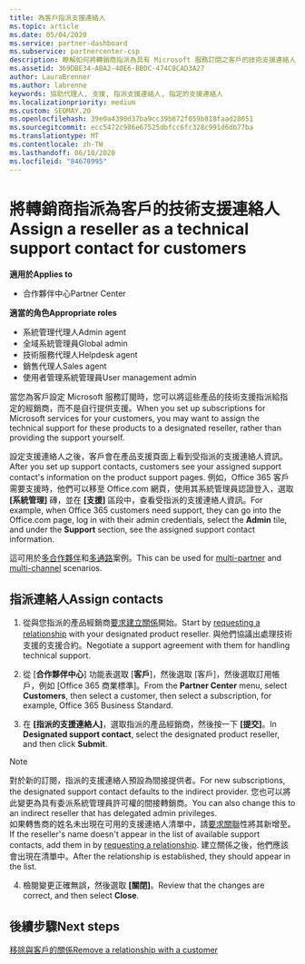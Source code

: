 ```yaml
---
title: 為客戶指派支援連絡人
ms.topic: article
ms.date: 05/04/2020
ms.service: partner-dashboard
ms.subservice: partnercenter-csp
description: 瞭解如何將轉銷商指派為具有 Microsoft 服務訂閱之客戶的技術支援連絡人。
ms.assetid: 369DBE34-ABA2-40E6-BBDC-474C0CAD3A27
author: LauraBrenner
ms.author: labrenne
keywords: 協助代理人, 支援, 指派支援連絡人, 指定的支援連絡人
ms.localizationpriority: medium
ms.custom: SEOMAY.20
ms.openlocfilehash: 39e0a4390d37ba9cc39b872f059b818faad28051
ms.sourcegitcommit: ecc5472c986e67525dbfcc6fc328c991d6db77ba
ms.translationtype: MT
ms.contentlocale: zh-TW
ms.lasthandoff: 06/10/2020
ms.locfileid: "84678995"
---
```

# <a name="assign-a-reseller-as-a-technical-support-contact-for-customers"></a><span data-ttu-id="8bdad-104">將轉銷商指派為客戶的技術支援連絡人</span><span class="sxs-lookup"><span data-stu-id="8bdad-104">Assign a reseller as a technical support contact for customers</span></span>

<span data-ttu-id="8bdad-105">**適用於**</span><span class="sxs-lookup"><span data-stu-id="8bdad-105">**Applies to**</span></span>

- <span data-ttu-id="8bdad-106">合作夥伴中心</span><span class="sxs-lookup"><span data-stu-id="8bdad-106">Partner Center</span></span>

<span data-ttu-id="8bdad-107">**適當的角色**</span><span class="sxs-lookup"><span data-stu-id="8bdad-107">**Appropriate roles**</span></span>

- <span data-ttu-id="8bdad-108">系統管理代理人</span><span class="sxs-lookup"><span data-stu-id="8bdad-108">Admin agent</span></span>
- <span data-ttu-id="8bdad-109">全域系統管理員</span><span class="sxs-lookup"><span data-stu-id="8bdad-109">Global admin</span></span>
- <span data-ttu-id="8bdad-110">技術服務代理人</span><span class="sxs-lookup"><span data-stu-id="8bdad-110">Helpdesk agent</span></span>
- <span data-ttu-id="8bdad-111">銷售代理人</span><span class="sxs-lookup"><span data-stu-id="8bdad-111">Sales agent</span></span>
- <span data-ttu-id="8bdad-112">使用者管理系統管理員</span><span class="sxs-lookup"><span data-stu-id="8bdad-112">User management admin</span></span>

<span data-ttu-id="8bdad-113">當您為客戶設定 Microsoft 服務訂閱時，您可以將這些產品的技術支援指派給指定的經銷商，而不是自行提供支援。</span><span class="sxs-lookup"><span data-stu-id="8bdad-113">When you set up subscriptions for Microsoft services for your customers, you may want to assign the technical support for these products to a designated reseller, rather than providing the support yourself.</span></span>

<span data-ttu-id="8bdad-114">設定支援連絡人之後，客戶會在產品支援頁面上看到受指派的支援連絡人資訊。</span><span class="sxs-lookup"><span data-stu-id="8bdad-114">After you set up support contacts, customers see your assigned support contact's information on the product support pages.</span></span> <span data-ttu-id="8bdad-115">例如，Office 365 客戶需要支援時，他們可以移至 Office.com 網頁，使用其系統管理員認證登入，選取 **\[系統管理\]** 磚，並在 **\[支援\]** 區段中，查看受指派的支援連絡人資訊。</span><span class="sxs-lookup"><span data-stu-id="8bdad-115">For example, when Office 365 customers need support, they can go into the Office.com page, log in with their admin credentials, select the **Admin** tile, and under the **Support** section, see the assigned support contact information.</span></span>

<span data-ttu-id="8bdad-116">這可用於[多合作夥伴](multipartner.md)和[多通路](multichannel.md)案例。</span><span class="sxs-lookup"><span data-stu-id="8bdad-116">This can be used for [multi-partner](multipartner.md) and [multi-channel](multichannel.md) scenarios.</span></span> 

<a href="" id="assigncontacts"></a>
## <a name="assign-contacts"></a><span data-ttu-id="8bdad-117">指派連絡人</span><span class="sxs-lookup"><span data-stu-id="8bdad-117">Assign contacts</span></span>

1.  <span data-ttu-id="8bdad-118">從與您指派的產品經銷商[要求建立關係](request-a-relationship-with-a-customer.md)開始。</span><span class="sxs-lookup"><span data-stu-id="8bdad-118">Start by [requesting a relationship](request-a-relationship-with-a-customer.md) with your designated product reseller.</span></span> <span data-ttu-id="8bdad-119">與他們協議出處理技術支援的支援合約。</span><span class="sxs-lookup"><span data-stu-id="8bdad-119">Negotiate a support agreement with them for handling technical support.</span></span>

2.  <span data-ttu-id="8bdad-120">從 [**合作夥伴中心**] 功能表選取 [**客戶**]，然後選取 [客戶]，然後選取訂用帳戶，例如 [Office 365 商業標準]。</span><span class="sxs-lookup"><span data-stu-id="8bdad-120">From the **Partner Center** menu, select **Customers**, then select a customer, then select a subscription, for example, Office 365 Business Standard.</span></span>

3.  <span data-ttu-id="8bdad-121">在 **\[指派的支援連絡人\]**，選取指派的產品經銷商，然後按一下 **\[提交\]**。</span><span class="sxs-lookup"><span data-stu-id="8bdad-121">In  **Designated support contact**, select the designated product reseller, and then click **Submit**.</span></span> 

   >[!NOTE]  
 ><span data-ttu-id="8bdad-122">對於新的訂閱，指派的支援連絡人預設為間接提供者。</span><span class="sxs-lookup"><span data-stu-id="8bdad-122">For new subscriptions, the designated support contact defaults to the indirect provider.</span></span> <span data-ttu-id="8bdad-123">您也可以將此變更為具有委派系統管理員許可權的間接轉銷商。</span><span class="sxs-lookup"><span data-stu-id="8bdad-123">You can also change this to an indirect reseller that has delegated admin privileges.</span></span>    
><span data-ttu-id="8bdad-124">如果轉售商的姓名未出現在可用的支援連絡人清單中，請[要求關聯](request-a-relationship-with-a-customer.md)性將其新增至。</span><span class="sxs-lookup"><span data-stu-id="8bdad-124">If the reseller's name doesn't appear in the list of available support contacts, add them in by [requesting a relationship](request-a-relationship-with-a-customer.md).</span></span> <span data-ttu-id="8bdad-125">建立關係之後，他們應該會出現在清單中。</span><span class="sxs-lookup"><span data-stu-id="8bdad-125">After the relationship is established, they should appear in the list.</span></span>  

4.  <span data-ttu-id="8bdad-126">檢閱變更正確無誤，然後選取 **\[關閉\]**。</span><span class="sxs-lookup"><span data-stu-id="8bdad-126">Review that the changes are correct, and then select **Close**.</span></span>

## <a name="next-steps"></a><span data-ttu-id="8bdad-127">後續步驟</span><span class="sxs-lookup"><span data-stu-id="8bdad-127">Next steps</span></span>

[<span data-ttu-id="8bdad-128">移除與客戶的關係</span><span class="sxs-lookup"><span data-stu-id="8bdad-128">Remove a relationship with a customer</span></span>](remove-a-relationship.md)
